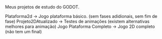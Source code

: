 Meus projetos de estudo do GODOT.

Plataforma2d -> Jogo plataforma básico. (sem fases adidionais, sem fim de fase)
Projeto2DAtualizado -> Testes de animações (existem alternativas melhores para animação)
Jogo Plataforma Completo -> Jogo 2D completo (não tem um final)
